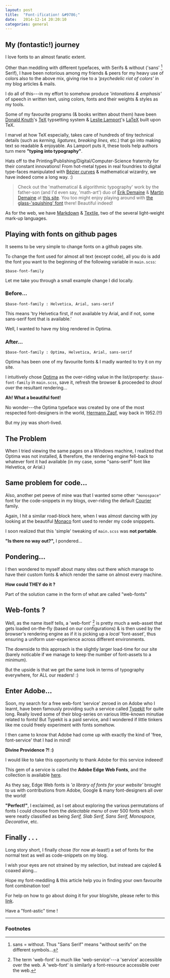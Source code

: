 ```yaml
---
layout: post
title:  "Font-ification! &#9786;"
date:   2014-12-14 20:20:10
categories: general
---
```


## My (fontastic!) journey

I love fonts to an almost fanatic extent.

Other than meddling with different typefaces, with Serifs & without ('sans' [^1] Serif), I have been notorious among my friends & peers for my heavy use of colors also to the above mix, giving rise to a _'psychedelic riot of colors'_ in my blog articles & mails.

I do all of this---in my effort to somehow produce _'intonations & emphasis'_ of speech in written text, using colors, fonts and their weights & styles as my tools.

Some of my favourite programs (& books written about them) have been [Donald Knuth][link_donald_knuth]'s [TeX][link_TeX] typsetting system & [Leslie Lamport][link_leslie_lamport]'s [LaTeX][link_LaTeX] built upon TeX. 

I marvel at how TeX especially, takes care of hundreds of tiny technical details (such as _kerning, ligatures, breaking lines,_ etc.) that go into making text so readable & enjoyable. As Lamport puts it, these tools help authors turn mere **"typing into typography"**.

Hats off to the Printing/Publishing/Digital/Computer-Science fraternity for their constant innovations! From hot-metal types in real foundries to digital type-faces manipulated with [Bézier curves][link_bézier_curves] & mathematical wizardry, we have indeed come a long way. :)

> Check out the 'mathematical & algorithmic typography' work by the father-son (and I'd even say, 'math-art') duo of [Erik Demaine][link_erik_demaine] & [Martin Demaine][link_martin_demaine] at [this site][link_erik_typography]. You too might enjoy playing around with [the glass-'squishing' font][link_erik_glass_fonts] there! Beautiful indeed!

As for the web, we have [Markdown][link_markdown] & [Textile][link_textile], two of the several light-weight mark-up languages.

## Playing with fonts on github pages

It seems to be very simple to change fonts on a github pages site.

To change the font used for almost all text (except code), all you do is add the font you want to the beginning of the following variable in `main.scss`:

    $base-font-family

Let me take you through a small example change I did locally.

### Before...
    $base-font-family : Helvetica, Arial, sans-serif

This means 'try Helvetica first, if not available try Arial, and if not, some sans-serif font that is available.'

Well, I wanted to have my blog rendered in Optima.

### After...
    $base-font-family : Optima, Helvetica, Arial, sans-serif

Optima has been one of my favourite fonts & I madly wanted to try it on my site.

I intuitively chose [Optima][link_optima] as the over-riding value in the list/property: `$base-font-family` in `main.scss`, save it, refresh the browser & proceeded to _drool over_ the resultant rendering...

**Ah! What a beautiful font!**

No wonder---the Optima typeface was created by one of the most respected font-designers in the world, [Hermann Zapf][link_hermann_zapf], way back in 1952.(!!)

But my joy was short-lived.

## The Problem

When I tried viewing the same pages on a Windows machine, I realized that Optima was not installed, & therefore, the rendering engine fell-back to whatever font it had available (in my case, some "sans-serif" font like Helvetica, or Arial.)

## Same problem for code...

Also, another pet peeve of mine was that I wanted some other `"monospace"` font for the code-snippets in my blogs, over-riding the default [Courier][link_courier] family.

Again, I hit a similar road-block here, when I was almost dancing with joy looking at the beautiful [Monaco][link_monaco] font used to render my code snipppets. 

I soon realized that this 'simple' tweaking of `main.scss` was **not portable**.

**"Is there no way out?",** I pondered...

## Pondering...

I then wondered to myself about many sites out there which manage to have their custom fonts & which render the same on almost every machine.

**How could THEY do it ?**

Part of the solution came in the form of what are called "web-fonts"

## Web-fonts ?

Well, as the name itself tells, a 'web-font' [^2] is pretty much a web-asset that gets loaded on-the-fly (based on our configurations) & is then used by the browser's rendering engine as if it is picking up a _local_ 'font-asset', thus ensuring a uniform user-experience across different  environments.

The downside to this approach is the slightly larger load-time for our site (barely noticable if we manage to keep the number of font-assets to a minimum). 

But the upside is that we get the same look in terms of typography everywhere, for ALL our readers! :)

## Enter Adobe...

Soon, my search for a free web-font 'service' zeroed in on Adobe who I learnt, have been famously providing such a service called [Typekit][link_typekit] for quite long. Really loved some of their blog-series on various little-known minutiae related to fonts! But Typekit is a paid service, and I wondered if little tinkers like me could freely experiment with fonts somehow.

I then came to know that Adobe had come up with exactly the kind of 'free, font-service' that I had in mind! 

**Divine Providence ?! :)**

I would like to take this opportunity to thank Adobe for this service indeeed!

This gem of a service is called the **Adobe Edge Web Fonts**, and the collection is available [here][link_adobe_edge_web_fonts].

As they say, Edge Web fonts is _'a library of fonts for your website'_ brought to us with contributions from Adobe, Google & many font-designers all over the world!

**"Perfect!"**, I exclaimed, as I set about exploring the various permutations of fonts I could choose from the _delectable menu_ of over 500 fonts which were neatly classified as being _Serif, Slab Serif, Sans Serif, Monospace, Decorative_, etc.

## Finally . . .

Long story short, I finally chose (for now at-least!) a set of fonts for the normal text as well as code-snippets on my blog.

I wish your eyes are not strained by my selection, but instead are cajoled & coaxed along...

Hope my font-meddling & this article help you in finding your own favourite font combination too!

For help on how to go about doing it for your blog/site, please refer to this [link][link_adobe_edge_web_fonts_help].

Have a "font-astic" time !

---

### Footnotes

[^1]: sans = without. Thus "Sans Serif" means "without serifs" on the different symbols...

[^2]: The term 'web-font' is much like 'web-service'---a 'service' accessible over the web. A 'web-font' is similarly a font-resource accessible over the web.


[link_optima]:  http://en.wikipedia.org/wiki/Optima
[link_courier]: http://en.wikipedia.org/wiki/Courier_%28typeface%29
[link_monaco]: http://en.wikipedia.org/wiki/Monaco_%28typeface%29 
[link_hermann_zapf]: http://en.wikipedia.org/wiki/Hermann_Zapf
[link_adobe_edge_web_fonts]: https://edgewebfonts.adobe.com
[link_typekit]: https://typekit.com
[link_adobe_edge_web_fonts_help]: https://edgewebfonts.adobe.com/help
[link_adobe]: http://www.adobe.com/
[link_google]: http://www.google.com/
[link_donald_knuth]: http://en.wikipedia.org/wiki/Donald_Knuth
[link_TeX]: http://en.wikipedia.org/wiki/TeX
[link_leslie_lamport]: http://en.wikipedia.org/wiki/Leslie_Lamport
[link_LaTeX]: http://en.wikipedia.org/wiki/LaTeX
[link_markdown]: http://en.wikipedia.org/wiki/Markdown
[link_textile]: http://en.wikipedia.org/wiki/Textile_%28markup_language%29
[link_bézier_curves]: https://en.wikipedia.org/wiki/B%C3%A9zier_curve
[link_erik_demaine]: http://en.wikipedia.org/wiki/Erik_Demaine
[link_martin_demaine]: http://en.wikipedia.org/wiki/Martin_Demaine
[link_erik_typography]: http://erikdemaine.org/fonts/
[link_erik_glass_fonts]: http://erikdemaine.org/fonts/squish/
